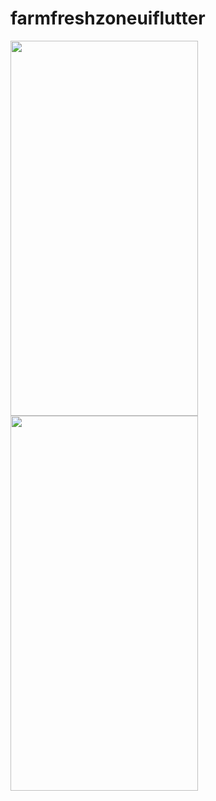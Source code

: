 # farmfreshzoneuiflutter

<img src ="https://user-images.githubusercontent.com/113675481/202918550-44c3f4f5-5b87-41b7-9c4e-7c710f1b6990.png" width ="300" height ="600"/> <img src ="https://user-images.githubusercontent.com/113675481/202918555-2fbc5c8f-7f7d-4d33-8aab-e476b04cc5ed.png" width ="300" height ="600"/>

